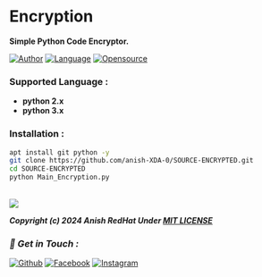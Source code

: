 # Encryption 
**Simple Python Code Encryptor.**

[![Author](https://img.shields.io/badge/Author-ANISH--REDHAT-blue)](https://github.com/anish-XD-0)
[![Language](https://img.shields.io/badge/Written%20in-python-blue)](#)
[![Opensource](https://img.shields.io/badge/Open%20Source-Yes-green)](#)

### Supported Language :
- **python 2.x**
- **python 3.x**

### Installation :

```bash
apt install git python -y
git clone https://github.com/anish-XDA-0/SOURCE-ENCRYPTED.git
cd SOURCE-ENCRYPTED
python Main_Encryption.py
```

<br><a href="#"><img src="[https://i.ibb.co/sjk6qz3/enc.png](https://raw.githubusercontent.com/anish-XD-0/SOURCE-ENCRYPTED/main/IMG_20240501_153520.jpg)"></a><br>

***Copyright (c) 2024 Anish RedHat Under [MIT LICENSE](https://github.com/anish-XD-0/SOURCE-ENCRYPTED/blob/master/LICENSE#L1)***

### *📡 Get in Touch :*
[![Github](https://img.shields.io/badge/Github-525252?style=for-the-badge&logo=github)](https://github.com/anish-XD-0)
[![Facebook](https://img.shields.io/badge/Facebook-3b5998?style=for-the-badge&logo=facebook)](https://fb.com/itsmegodanish021)
[![Instagram](https://img.shields.io/badge/Instagram-8a3ab9?style=for-the-badge&logo=instagram)](https://www.instagram.com/anish_yari)

